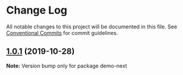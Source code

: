 # Change Log

All notable changes to this project will be documented in this file.
See [Conventional Commits](https://conventionalcommits.org) for commit guidelines.

## [1.0.1](https://github.com/tinacms/tinacms/compare/demo-next@1.0.1-alpha.0...demo-next@1.0.1) (2019-10-28)

**Note:** Version bump only for package demo-next
